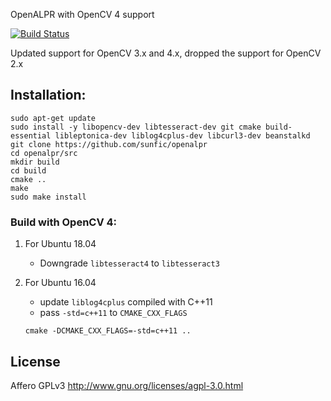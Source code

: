 OpenALPR with OpenCV 4 support

[![Build Status](https://travis-ci.org/sunfic/openalpr.svg?branch=master)](https://travis-ci.org/sunfic/openalpr)

Updated support for OpenCV 3.x and 4.x, dropped the support for OpenCV 2.x

Installation: 
-------
    sudo apt-get update
    sudo install -y libopencv-dev libtesseract-dev git cmake build-essential libleptonica-dev liblog4cplus-dev libcurl3-dev beanstalkd
    git clone https://github.com/sunfic/openalpr
    cd openalpr/src
    mkdir build
    cd build
    cmake ..
    make
    sudo make install


### Build with OpenCV 4:
1. For Ubuntu 18.04
   - Downgrade `libtesseract4` to `libtesseract3`
2. For Ubuntu 16.04 
   - update `liblog4cplus` compiled with C++11
   - pass `-std=c++11` to `CMAKE_CXX_FLAGS`
   
    ```cmake -DCMAKE_CXX_FLAGS=-std=c++11 ..```

License
-------

Affero GPLv3
http://www.gnu.org/licenses/agpl-3.0.html
